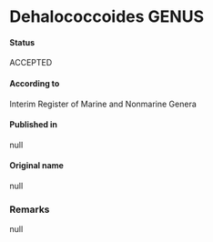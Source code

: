 # Dehalococcoides GENUS

#### Status
ACCEPTED

#### According to
Interim Register of Marine and Nonmarine Genera

#### Published in
null

#### Original name
null

### Remarks
null